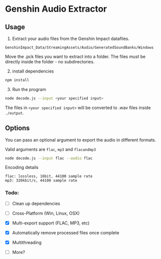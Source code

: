 # Genshin Audio Extractor

## Usage

1. Extract your audio files from the Genshin Impact datafiles.

```
GenshinImpact_Data/StreamingAssets/Audio/GeneratedSoundBanks/Windows
```

Move the .pck files you want to extract into a folder. The files *must* be directly inside the folder - no subdirectories.

2. install dependencies

```bash
npm install
```

3. Run the program

```bash
node decode.js --input <your specified input>
```

The files in `<your specified input>` will be converted to .wav files inside `./output`.

## Options

You can pass an optional argument to export the audio in different formats.

Valid arguments are `flac`, `mp3` and `flacandmp3`

```bash
node decode.js --input flac --audio flac
```

Encoding details

```
flac: lossless, 16bit, 44100 sample rate
mp3: 320kbit/s, 44100 sample rate
```

### Todo:

- [ ] Clean up dependencies

- [ ] Cross-Platform (Win, Linux, OSX)

- [x] Multi-export support (FLAC, MP3, etc)

- [x] Automatically remove processed files once complete

- [x] Multithreading

- [ ] More?
